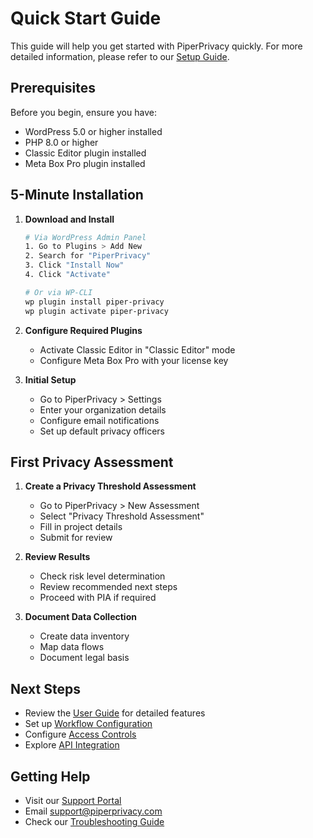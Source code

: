# Quick Start Guide

This guide will help you get started with PiperPrivacy quickly. For more detailed information, please refer to our [Setup Guide](SETUP.md).

## Prerequisites

Before you begin, ensure you have:
- WordPress 5.0 or higher installed
- PHP 8.0 or higher
- Classic Editor plugin installed
- Meta Box Pro plugin installed

## 5-Minute Installation

1. **Download and Install**
   ```bash
   # Via WordPress Admin Panel
   1. Go to Plugins > Add New
   2. Search for "PiperPrivacy"
   3. Click "Install Now"
   4. Click "Activate"

   # Or via WP-CLI
   wp plugin install piper-privacy
   wp plugin activate piper-privacy
   ```

2. **Configure Required Plugins**
   - Activate Classic Editor in "Classic Editor" mode
   - Configure Meta Box Pro with your license key

3. **Initial Setup**
   - Go to PiperPrivacy > Settings
   - Enter your organization details
   - Configure email notifications
   - Set up default privacy officers

## First Privacy Assessment

1. **Create a Privacy Threshold Assessment**
   - Go to PiperPrivacy > New Assessment
   - Select "Privacy Threshold Assessment"
   - Fill in project details
   - Submit for review

2. **Review Results**
   - Check risk level determination
   - Review recommended next steps
   - Proceed with PIA if required

3. **Document Data Collection**
   - Create data inventory
   - Map data flows
   - Document legal basis

## Next Steps

- Review the [User Guide](USER_GUIDE.md) for detailed features
- Set up [Workflow Configuration](WORKFLOW_GUIDE.md)
- Configure [Access Controls](ADMIN_GUIDE.md#access-controls)
- Explore [API Integration](API.md)

## Getting Help

- Visit our [Support Portal](https://piperprivacy.com/support)
- Email support@piperprivacy.com
- Check our [Troubleshooting Guide](TROUBLESHOOTING.md)
